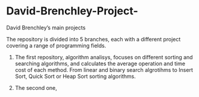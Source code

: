 # David-Brenchley-Project-
David Brenchley’s main projects 

The repository is divided into 5 branches, each with a different project covering a range of programming fields.

1) The first repository, algorithm analisys, focuses on different sorting and searching algorithms, and calculates the average operation and time cost of each method. From linear and binary search algrotihms to Insert Sort, Quick Sort or Heap Sort sorting algorithms.

2) The second one, 
